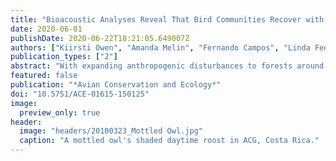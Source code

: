 ```yaml
---
title: "Bioacoustic Analyses Reveal That Bird Communities Recover with Forest Succession in Tropical Dry Forests"
date: 2020-06-01
publishDate: 2020-06-22T18:21:05.649007Z
authors: ["Kiirsti Owen", "Amanda Melin", "Fernando Campos", "Linda Fedigan", "Thomas Gillespie", "Daniel Mennill"]
publication_types: ["2"]
abstract: "With expanding anthropogenic disturbances to forests around the world, forest restoration is increasingly important for bird conservation. Restoration monitoring is critical for understanding how birds respond to forest regeneration and for assessing the effectiveness of restoration efforts. Using bioacoustic monitoring, we recorded bird communities during both dry and wet seasons at 62 sites along a chronosequence of tropical dry forests in the Área de Conservación Guanacaste in Costa Rica. Tropical dry forests rank among the globe’s most imperiled ecosystems, adding special urgency to their restoration and accompanying restoration monitoring. We found that bird species diversity, richness, and abundance increase with measures of forest maturity. Our results show that bird communities in regenerating areas become more similar to those of undisturbed areas as forests mature. This suggests that bird communities are recovering to predisturbed conditions in regenerating sites, and that maturing tropical dry forests are home to an increasingly diverse and abundant community of birds. We conducted an additional assessment, by sampling 30 locations using point-counts that were originally surveyed 23 years ago. We found that species richness and abundance were similar across this 23-year interval, although bird community composition changed because several forest-specialist species were only detected in the later period. Our research reveals that the regenerating tropical dry forests of northwestern Costa Rica have recovered species richness and abundance levels and are currently undergoing a succession in community composition toward that of a primary tropical dry forest. Our study shows bird communities recovering in a nearly century-old chronosequence of regenerating forests."
featured: false
publication: "*Avian Conservation and Ecology*"
doi: "10.5751/ACE-01615-150125"
image:
  preview_only: true
header:
  image: "headers/20100323_Mottled Owl.jpg"
  caption: "A mottled owl's shaded daytime roost in ACG, Costa Rica."
---
```


<div data-badge-details="right" data-badge-type="donut" data-doi="10.5751/ACE-01615-150125" data-hide-no-mentions="true" class="altmetric-embed"></div>
